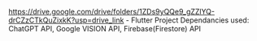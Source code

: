 https://drive.google.com/drive/folders/1ZDs9yQQe9_gZZlYQ-drCZzCTkQuZixkK?usp=drive_link - Flutter Project
Dependancies used: ChatGPT API, Google VISION API, Firebase(Firestore) API

